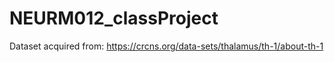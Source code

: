# NEURM012_classProject

Dataset acquired from: https://crcns.org/data-sets/thalamus/th-1/about-th-1

